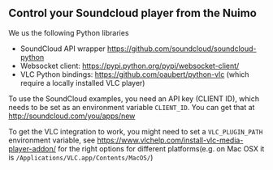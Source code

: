 ## Control your Soundcloud player from the Nuimo ##

We us the following Python libraries 
 * SoundCloud API wrapper https://github.com/soundcloud/soundcloud-python
 * Websocket client: https://pypi.python.org/pypi/websocket-client/
 * VLC Python bindings: https://github.com/oaubert/python-vlc (which require a locally installed VLC player)

To use the SoundCloud examples, you need an API key (CLIENT ID), which needs to be set as an environment variable `CLIENT_ID`. You can get that at http://soundcloud.com/you/apps/new

To get the VLC integration to work, you might need to set a `VLC_PLUGIN_PATH` environment variable, see https://www.vlchelp.com/install-vlc-media-player-addon/ for the right options for different platforms(e.g. on Mac OSX it is `/Applications/VLC.app/Contents/MacOS/`)
